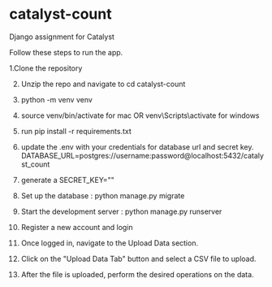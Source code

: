 # catalyst-count
Django assignment for Catalyst

Follow these steps to run the app.

1.Clone the repository 

2. Unzip the repo and navigate to cd catalyst-count
   
3. python -m venv venv
   
4. source venv/bin/activate for mac OR venv\Scripts\activate for windows

5. run pip install -r requirements.txt

6. update the .env with your credentials for database url and secret key.
   DATABASE_URL=postgres://username:password@localhost:5432/catalyst_count

7. generate a SECRET_KEY=""


8. Set up the database : python manage.py migrate

9. Start the development server : python manage.py runserver

10. Register a new account and login

11. Once logged in, navigate to the Upload Data section.

12. Click on the "Upload Data Tab" button and select a CSV file to upload.

13. After the file is uploaded, perform the desired operations on the data.



